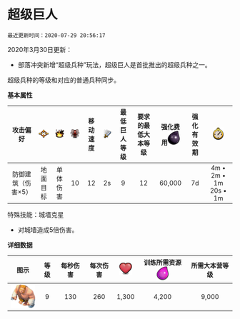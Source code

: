 # 超级巨人

`最近更新时间：2020-07-29 20:56:17`

2020年3月30日更新：
- 部落冲突新增“超级兵种”玩法，超级巨人是首批推出的超级兵种之一。

超级兵种的等级和对应的普通兵种同步。


**基本属性**

|攻击偏好|![目标](/wiki/Other/Target.png "目标")|![攻击类型](/wiki/Other/AttackType.png "攻击类型")|![人口](/wiki/Other/Troops.png "人口")|移动速度|![攻击速度](/wiki/Other/Attack.png "攻击速度")|最低巨人等级|要求的最低大本等级	|强化费用![强化费用](/wiki/Other/Dark_Elixir.png "强化费用")|强化有效期|![训练时间](/wiki/Other/Clock.png "训练时间")|
|:-:|:-:|:-:|:-:|:-:|:-:|:-:|:-:|:-:|:-:|:-:|
|防御建筑（伤害×5）|地面目标|单体伤害|10|12|2s|9|12|60,000|7d|4m • 2m • 1m 20s • 1m|

特殊技能：城墙克星
- 对城墙造成5倍伤害。


**详细数据**

|图示|等级|每秒伤害|每次伤害|![生命值](/wiki/Other/Heart.png "生命值")|训练所需资源![圣水](/wiki/Other/Elixir.png "圣水")|	所需大本营等级|
|:-:|:-:|:-:|:-:|:-:|:-:|:-:|
|![Super Giant](/wiki/Troops/HomeVillage/SuperGiant/Lv9.png)|9|130|260|1,300|4,200|9,000|12|